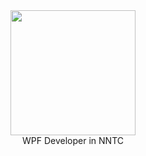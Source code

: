 <div align="center">
	<img src="https://usagif.com/wp-content/uploads/2021/4fh5wi/troll-face-26.gif" width="200" height="200">
</div>

<div align="center">
	<div>WPF Developer in NNTC</div>
</div>

